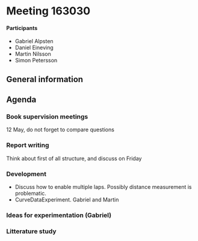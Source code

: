 # Meeting 163030

#### Participants
* Gabriel Alpsten
* Daniel Eineving
* Martin Nilsson
* Simon Petersson

## General information


## Agenda
### Book supervision meetings 
12 May, do not forget to compare questions

### Report writing
Think about first of all structure, and discuss on Friday

### Development
 - Discuss how to enable multiple laps. Possibly distance measurement is problematic.
 - CurveDataExperiment. Gabriel and Martin

### Ideas for experimentation (Gabriel)

### Litterature study

